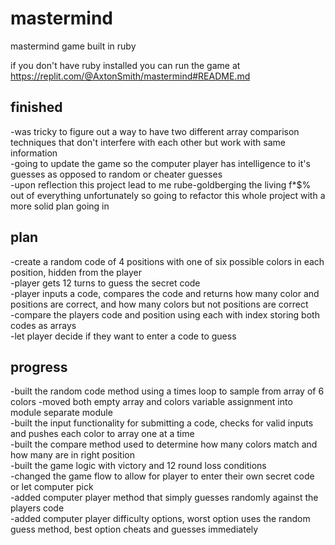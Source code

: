 # mastermind
mastermind game built in ruby  
  
if you don't have ruby installed you can run the game at https://replit.com/@AxtonSmith/mastermind#README.md  

## finished  
-was tricky to figure out a way to have two different array comparison techniques that don't interfere with each other but work with same information  
-going to update the game so the computer player has intelligence to it's guesses as opposed to random or cheater guesses  
-upon reflection this project lead to me rube-goldberging the living f*$% out of everything unfortunately so going to refactor this whole project with a more solid plan going in

## plan  

-create a random code of 4 positions with one of six possible colors in each position, hidden from the player  
-player gets 12 turns to guess the secret code  
-player inputs a code, compares the code and returns how many color and positions are correct, and how many colors but not positions are correct  
-compare the players code and position using each with index storing both codes as arrays  
-let player decide if they want to enter a code to guess  

## progress  

-built the random code method using a times loop to sample from array of 6 colors
-moved both empty array and colors variable assignment into module separate module   
-built the input functionality for submitting a code, checks for valid inputs and pushes each color to array one at a time  
-built the compare method used to determine how many colors match and how many are in right position  
-built the game logic with victory and 12 round loss conditions  
-changed the game flow to allow for player to enter their own secret code or let computer pick  
-added computer player method that simply guesses randomly against the players code  
-added computer player difficulty options, worst option uses the random guess method, best option cheats and guesses immediately  
